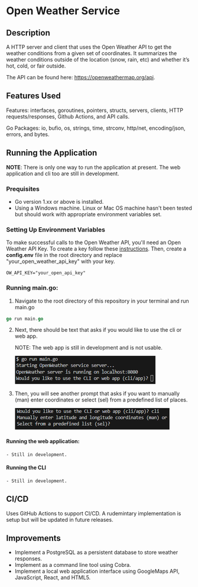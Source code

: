 # Open Weather Service

## Description
A HTTP server and client that uses the Open Weather API to get the weather conditions from a given set of coordinates. It summarizes the weather conditions outside of the location (snow, rain, etc) and whether it’s hot, cold, or fair outside.

The API can be found here: https://openweathermap.org/api.

## Features Used
Features: interfaces, goroutines, pointers, structs, servers, clients, HTTP requests/responses, Github Actions, and API calls.

Go Packages: io, bufio, os, strings, time, strconv, http/net, encoding/json, errors, and bytes.


## Running the Application
**NOTE**: There is only one way to run the application at present. The web application and cli too are still in development.

### Prequisites
* Go version 1.xx or above is installed.
* Using a Windows machine. Linux or Mac OS machine hasn't been tested but should work with appropriate environment variables set.

### Setting Up Environment Variables
To make successful calls to the Open Weather API, you'll need an Open Weather API Key. To create a key follow these [instructions](https://openweathermap.org/api/one-call-3#start). Then, create a **config.env** file in the root directory and replace "your_open_weather_api_key" with your key.
```
OW_API_KEY="your_open_api_key"
```

### Running main.go:
1. Navigate to the root directory of this repository in your terminal and run main.go
```go
go run main.go
```
2. Next, there should be text that asks if you would like to use the cli or web app. 

    NOTE: The web app is still in development and is not usable.

    ![cli_app_prompt](./docs/images/cli_app_prompt.png)

3. Then, you will see another prompt that asks if you want to manually (man) enter coordinates or select (sel) from a predefined list of places.
    
    ![](./docs/images/man_sel_prompt.png)

#### Running the web application:
    - Still in development.

#### Running the CLI
    - Still in development.

## CI/CD
Uses GitHub Actions to support CI/CD. A rudemintary implementation is setup but will be updated in future releases.

## Improvements
- Implement a PostgreSQL as a persistent database to store weather responses.
- Implement as a command line tool using Cobra.
- Implement a local web application interface using GoogleMaps API, JavaScript, React, and HTML5.